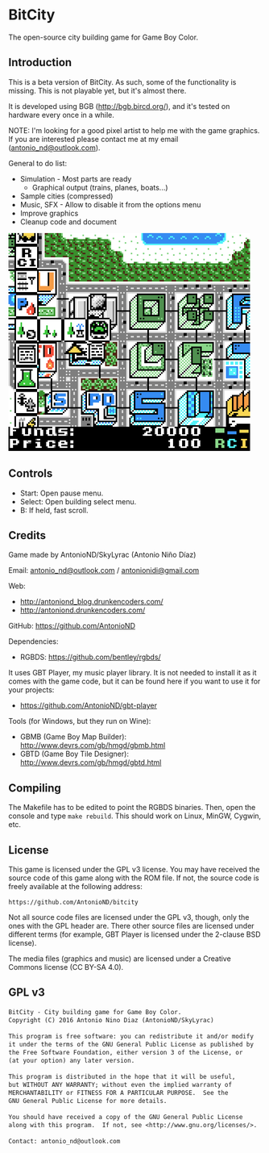 BitCity
=======

The open-source city building game for Game Boy Color.

Introduction
------------

This is a beta version of BitCity. As such, some of the functionality is
missing. This is not playable yet, but it's almost there.

It is developed using BGB (http://bgb.bircd.org/), and it's tested on hardware
every once in a while.

NOTE: I'm looking for a good pixel artist to help me with the game graphics. If
you are interested please contact me at my email (antonio_nd@outlook.com).

General to do list:
- Simulation - Most parts are ready
  - Graphical output (trains, planes, boats...)
- Sample cities (compressed)
- Music, SFX - Allow to disable it from the options menu
- Improve graphics
- Cleanup code and document

![](screenshot.png)

Controls
--------

- Start: Open pause menu.
- Select: Open building select menu.
- B: If held, fast scroll.

Credits
-------

Game made by AntonioND/SkyLyrac (Antonio Niño Díaz)

Email: antonio_nd@outlook.com / antonionidi@gmail.com

Web:
- http://antoniond_blog.drunkencoders.com/
- http://antoniond.drunkencoders.com/

GitHub: https://github.com/AntonioND

Dependencies:
- RGBDS: https://github.com/bentley/rgbds/

It uses GBT Player, my music player library. It is not needed to install it as
it comes with the game code, but it can be found here if you want to use it
for your projects:
- https://github.com/AntonioND/gbt-player

Tools (for Windows, but they run on Wine):
- GBMB (Game Boy Map Builder): http://www.devrs.com/gb/hmgd/gbmb.html
- GBTD (Game Boy Tile Designer): http://www.devrs.com/gb/hmgd/gbtd.html

Compiling
---------

The Makefile has to be edited to point the RGBDS binaries. Then, open the
console and type `make rebuild`. This should work on Linux, MinGW, Cygwin, etc.

License
-------

This game is licensed under the GPL v3 license. You may have received the source
code of this game along with the ROM file. If not, the source code is freely
available at the following address:

    https://github.com/AntonioND/bitcity

Not all source code files are licensed under the GPL v3, though, only the ones
with the GPL header are. There other source files are licensed under different
terms (for example, GBT Player is licensed under the 2-clause BSD license).

The media files (graphics and music) are licensed under a Creative Commons
license (CC BY-SA 4.0).

GPL v3
------

    BitCity - City building game for Game Boy Color.
    Copyright (C) 2016 Antonio Nino Diaz (AntonioND/SkyLyrac)

    This program is free software: you can redistribute it and/or modify
    it under the terms of the GNU General Public License as published by
    the Free Software Foundation, either version 3 of the License, or
    (at your option) any later version.

    This program is distributed in the hope that it will be useful,
    but WITHOUT ANY WARRANTY; without even the implied warranty of
    MERCHANTABILITY or FITNESS FOR A PARTICULAR PURPOSE.  See the
    GNU General Public License for more details.

    You should have received a copy of the GNU General Public License
    along with this program.  If not, see <http://www.gnu.org/licenses/>.

    Contact: antonio_nd@outlook.com

